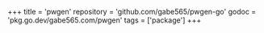 +++
title = 'pwgen'
repository = 'github.com/gabe565/pwgen-go'
godoc = 'pkg.go.dev/gabe565.com/pwgen'
tags = ['package']
+++
